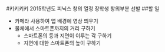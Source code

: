 #키키키키
2015학년도 피닉스 창의 열정 장학생 창의부분 선발
##할 일
- 카메라 사용하여 앱 배경에 영상 띄우기
- 물체에서 스마트폰까지의 거리 구하기
  - 스마트폰의 등과 지면이 이루는 각 구하기
  - 지면에 대한 스마트폰의 높이 구하기